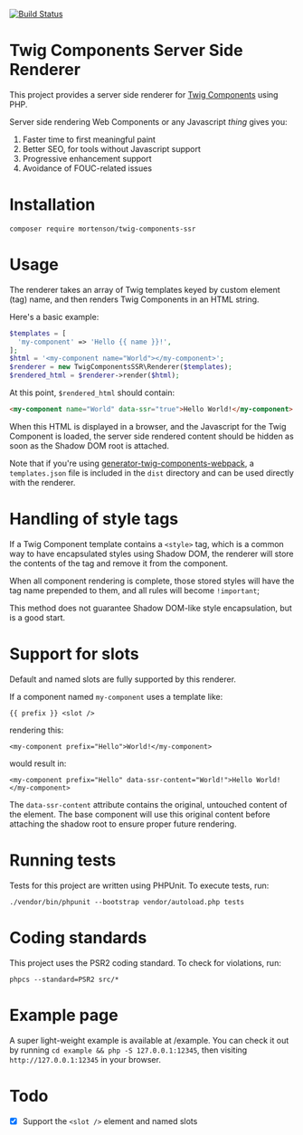 [![Build Status](https://travis-ci.org/mortenson/twig-components-ssr.svg?branch=master)](https://travis-ci.org/mortenson/twig-components-ssr)

# Twig Components Server Side Renderer

This project provides a server side renderer for [Twig Components](https://github.com/mortenson/twig-components)
using PHP.

Server side rendering Web Components or any Javascript _thing_ gives you:

1. Faster time to first meaningful paint
1. Better SEO, for tools without Javascript support
1. Progressive enhancement support
1. Avoidance of FOUC-related issues

# Installation

```
composer require mortenson/twig-components-ssr
```

# Usage

The renderer takes an array of Twig templates keyed by custom element (tag)
name, and then renders Twig Components in an HTML string.

Here's a basic example:

```php
$templates = [
  'my-component' => 'Hello {{ name }}!',
];
$html = '<my-component name="World"></my-component>';
$renderer = new TwigComponentsSSR\Renderer($templates);
$rendered_html = $renderer->render($html);
```

At this point, `$rendered_html` should contain:

```html
<my-component name="World" data-ssr="true">Hello World!</my-component>
```

When this HTML is displayed in a browser, and the Javascript for the Twig
Component is loaded, the server side rendered content should be hidden as soon
as the Shadow DOM root is attached.

Note that if you're using [generator-twig-components-webpack](https://github.com/mortenson/generator-twig-components-webpack),
a `templates.json` file is included in the `dist` directory and can be used
directly with the renderer.

# Handling of style tags

If a Twig Component template contains a `<style>` tag, which is a common way to
have encapsulated styles using Shadow DOM, the renderer will store the contents
of the tag and remove it from the component.

When all component rendering is complete, those stored styles will have the tag
name prepended to them, and all rules will become `!important`;

This method does not guarantee Shadow DOM-like style encapsulation, but is a
good start.

# Support for slots

Default and named slots are fully supported by this renderer.

If a component named `my-component` uses a template like:

```
{{ prefix }} <slot />
```

rendering this:

```
<my-component prefix="Hello">World!</my-component>
```

would result in:

```
<my-component prefix="Hello" data-ssr-content="World!">Hello World!</my-component>
```

The `data-ssr-content` attribute contains the original, untouched content of
the element. The base component will use this original content before attaching
the shadow root to ensure proper future rendering.

# Running tests

Tests for this project are written using PHPUnit. To execute tests, run:

```
./vendor/bin/phpunit --bootstrap vendor/autoload.php tests
```

# Coding standards

This project uses the PSR2 coding standard. To check for violations, run:

```
phpcs --standard=PSR2 src/*
```

# Example page

A super light-weight example is available at /example. You can check it out
by running `cd example && php -S 127.0.0.1:12345`, then visiting
`http://127.0.0.1:12345` in your browser.

# Todo

- [x] Support the `<slot />` element and named slots
